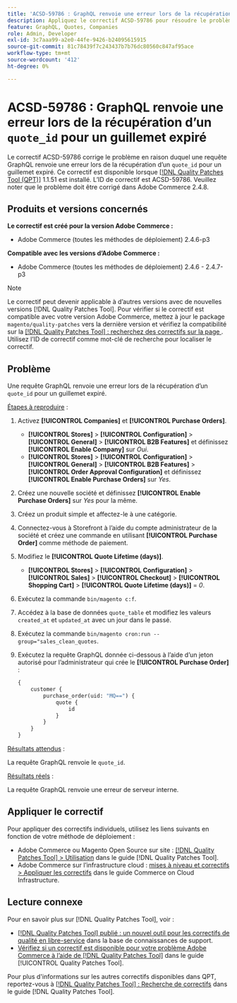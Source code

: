 ```yaml
---
title: 'ACSD-59786 : GraphQL renvoie une erreur lors de la récupération d’un "entre guillemets" pour un guillemet expiré.'
description: Appliquez le correctif ACSD-59786 pour résoudre le problème Adobe Commerce en raison duquel une requête GraphQL renvoie une erreur lors de la récupération d’un guillemet_apostrophe pour un guillemet expiré.
feature: GraphQL, Quotes, Companies
role: Admin, Developer
exl-id: 3c7aaa99-a2e0-44fe-9426-b24095615915
source-git-commit: 81c78439f7c243437b7b76dc80560c847af95ace
workflow-type: tm+mt
source-wordcount: '412'
ht-degree: 0%

---
```


# ACSD-59786 : GraphQL renvoie une erreur lors de la récupération d’un `quote_id` pour un guillemet expiré

Le correctif ACSD-59786 corrige le problème en raison duquel une requête GraphQL renvoie une erreur lors de la récupération d’un `quote_id` pour un guillemet expiré. Ce correctif est disponible lorsque [[!DNL Quality Patches Tool (QPT)]](https://experienceleague.adobe.com/fr/docs/commerce-knowledge-base/kb/announcements/commerce-announcements/magento-quality-patches-released-new-tool-to-self-serve-quality-patches) 1.1.51 est installé. L’ID de correctif est ACSD-59786. Veuillez noter que le problème doit être corrigé dans Adobe Commerce 2.4.8.

## Produits et versions concernés

**Le correctif est créé pour la version Adobe Commerce :**

* Adobe Commerce (toutes les méthodes de déploiement) 2.4.6-p3

**Compatible avec les versions d’Adobe Commerce :**

* Adobe Commerce (toutes les méthodes de déploiement) 2.4.6 - 2.4.7-p3

>[!NOTE]
>
>Le correctif peut devenir applicable à d’autres versions avec de nouvelles versions [!DNL Quality Patches Tool]. Pour vérifier si le correctif est compatible avec votre version Adobe Commerce, mettez à jour le package `magento/quality-patches` vers la dernière version et vérifiez la compatibilité sur la [[!DNL Quality Patches Tool] : recherchez des correctifs sur la page ](https://experienceleague.adobe.com/tools/commerce-quality-patches/index.html?lang=fr). Utilisez l’ID de correctif comme mot-clé de recherche pour localiser le correctif.

## Problème

Une requête GraphQL renvoie une erreur lors de la récupération d’un `quote_id` pour un guillemet expiré.

<u>Étapes à reproduire</u> :

1. Activez **[!UICONTROL Companies]** et **[!UICONTROL Purchase Orders]**.
   * **[!UICONTROL Stores]** > **[!UICONTROL Configuration]** > **[!UICONTROL General]** > **[!UICONTROL B2B Features]** et définissez **[!UICONTROL Enable Company]** sur *Oui*.
   * **[!UICONTROL Stores]** > **[!UICONTROL Configuration]** > **[!UICONTROL General]** > **[!UICONTROL B2B Features]** > **[!UICONTROL Order Approval Configuration]** et définissez **[!UICONTROL Enable Purchase Orders]** sur *Yes*.
1. Créez une nouvelle société et définissez **[!UICONTROL Enable Purchase Orders]** sur *Yes* pour la même.
1. Créez un produit simple et affectez-le à une catégorie.
1. Connectez-vous à Storefront à l’aide du compte administrateur de la société et créez une commande en utilisant **[!UICONTROL Purchase Order]** comme méthode de paiement.
1. Modifiez le **[!UICONTROL Quote Lifetime (days)]**.
   * **[!UICONTROL Stores]** > **[!UICONTROL Configuration]** > **[!UICONTROL Sales]** > **[!UICONTROL Checkout]** > **[!UICONTROL Shopping Cart]** > **[!UICONTROL Quote Lifetime (days)]** = *0*.
1. Exécutez la commande `bin/magento c:f`.
1. Accédez à la base de données `quote_table` et modifiez les valeurs `created_at` et `updated_at` avec un jour dans le passé.
1. Exécutez la commande `bin/magento cron:run --group="sales_clean_quotes`.
1. Exécutez la requête GraphQL donnée ci-dessous à l’aide d’un jeton autorisé pour l’administrateur qui crée le **[!UICONTROL Purchase Order]** :

   ```GraphQL
   {
       customer {
           purchase_order(uid: "MQ==") {
               quote {
                   id
               }
           }
       }
   } 
   ```

<u>Résultats attendus</u> :

La requête GraphQL renvoie le `quote_id`.

<u>Résultats réels</u> :

La requête GraphQL renvoie une erreur de serveur interne.

## Appliquer le correctif

Pour appliquer des correctifs individuels, utilisez les liens suivants en fonction de votre méthode de déploiement :

* Adobe Commerce ou Magento Open Source sur site : [[!DNL Quality Patches Tool] > Utilisation](/help/tools/quality-patches-tool/usage.md) dans le guide [!DNL Quality Patches Tool].
* Adobe Commerce sur l’infrastructure cloud : [mises à niveau et correctifs > Appliquer les correctifs](https://experienceleague.adobe.com/docs/commerce-cloud-service/user-guide/develop/upgrade/apply-patches.html?lang=fr) dans le guide Commerce on Cloud Infrastructure.

## Lecture connexe

Pour en savoir plus sur [!DNL Quality Patches Tool], voir :

* [[!DNL Quality Patches Tool] publié : un nouvel outil pour les correctifs de qualité en libre-service](https://experienceleague.adobe.com/fr/docs/commerce-knowledge-base/kb/announcements/commerce-announcements/magento-quality-patches-released-new-tool-to-self-serve-quality-patches) dans la base de connaissances de support.
* [Vérifiez si un correctif est disponible pour votre problème Adobe Commerce à l’aide de  [!DNL Quality Patches Tool]](/help/tools/quality-patches-tool/patches-available-in-qpt/check-patch-for-magento-issue-with-magento-quality-patches.md) dans le guide [!UICONTROL Quality Patches Tool].

Pour plus d&#39;informations sur les autres correctifs disponibles dans QPT, reportez-vous à [[!DNL Quality Patches Tool] : Recherche de correctifs](https://experienceleague.adobe.com/tools/commerce-quality-patches/index.html?lang=fr) dans le guide [!DNL Quality Patches Tool].

